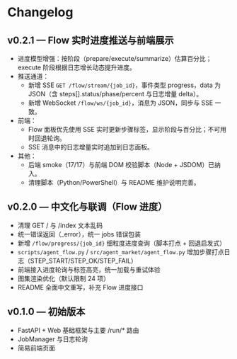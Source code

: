# Changelog

## v0.2.1 — Flow 实时进度推送与前端展示
- 进度模型增强：按阶段（prepare/execute/summarize）估算百分比；execute 阶段根据日志增长动态提升进度。
- 推送通道：
  - 新增 SSE `GET /flow/stream/{job_id}`，事件类型 progress，data 为 JSON（含 steps[].status/phase/percent 与日志增量 delta）。
  - 新增 WebSocket `/flow/ws/{job_id}`，消息为 JSON，同步与 SSE 一致。
- 前端：
  - Flow 面板优先使用 SSE 实时更新步骤标签，显示阶段与百分比；不可用时回退轮询。
  - SSE 消息中的日志增量实时追加到日志面板。
- 其他：
  - 后端 smoke（17/17）与前端 DOM 校验脚本（Node + JSDOM）已纳入。
  - 清理脚本（Python/PowerShell）与 README 维护说明完善。

## v0.2.0 — 中文化与联调（Flow 进度）
- 清理 GET / 与 /index 文本乱码
- 统一错误返回（_error），统一 jobs 错误包装
- 新增 `/flow/progress/{job_id}` 细粒度进度查询（脚本打点 + 回退启发式）
- `scripts/agent_flow.py` / `src/agent_market/agent_flow.py` 增加步骤打点日志（STEP_START/STEP_OK/STEP_FAIL）
- 前端接入进度轮询与标签高亮，统一加载与重试体验
- 图集渲染优化（默认限制 24 项）
- README 全面中文重写，补充 Flow 进度接口

## v0.1.0 — 初始版本
- FastAPI + Web 基础框架与主要 /run/* 路由
- JobManager 与日志轮询
- 简易前端页面
